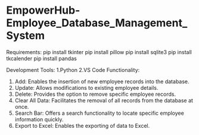 # EmpowerHub-Employee_Database_Management_System

Requirements:
pip install tkinter
pip install pillow
pip install sqlite3
pip install tkcalender
pip install pandas

Development Tools:
1.Python
2.VS Code
Functionality:
1. Add: Enables the insertion of new employee records into the database.
2. Update: Allows modifications to existing employee details.
3. Delete: Provides the option to remove specific employee records.
4. Clear All Data: Facilitates the removal of all records from the database at once.
5. Search Bar: Offers a search functionality to locate specific employee information quickly.
6. Export to Excel: Enables the exporting of data to Excel.
